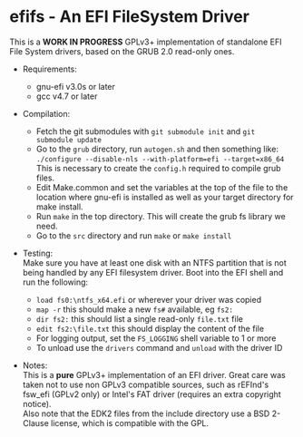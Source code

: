 efifs - An EFI FileSystem Driver
================================

This is a __WORK IN PROGRESS__ GPLv3+ implementation of standalone EFI File System
drivers, based on the GRUB 2.0 read-only ones.

* Requirements:
  * gnu-efi v3.0s or later 
  * gcc v4.7 or later

* Compilation:
  * Fetch the git submodules with `git submodule init` and `git submodule update`
  * Go to the `grub` directory, run `autogen.sh` and then something like:  
    `./configure --disable-nls --with-platform=efi --target=x86_64`  
    This is necessary to create the `config.h` required to compile grub files.
  * Edit Make.common and set the variables at the top of the file to the location
    where gnu-efi is installed as well as your target directory for make install.
  * Run `make` in the top directory. This will create the grub fs library we need.
  * Go to the `src` directory and run `make` or `make install`

* Testing:  
  Make sure you have at least one disk with an NTFS partition that is not being
  handled by any EFI filesystem driver.
  Boot into the EFI shell and run the following:
  * `load fs0:\ntfs_x64.efi` or wherever your driver was copied
  * `map -r` this should make a new `fs#` available, eg `fs2:`
  * `dir fs2:` this should list a single read-only `file.txt` file
  * `edit fs2:\file.txt` this should display the content of the file
  * For logging output, set the `FS_LOGGING` shell variable to 1 or more
  * To unload use the `drivers` command and `unload` with the driver ID

* Notes:  
  This is a __pure__ GPLv3+ implementation of an EFI driver. Great care was taken
  not to use non GPLv3 compatible sources, such as rEFInd's fsw_efi (GPLv2 only)
  or Intel's FAT driver (requires an extra copyright notice).  
  Also note that the EDK2 files from the include directory use a BSD 2-Clause
  license, which is compatible with the GPL.
